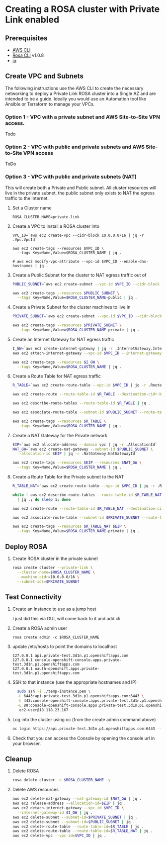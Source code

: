 # Creating a ROSA cluster with Private Link enabled

## Prerequisites

* [AWS CLI](https://docs.aws.amazon.com/cli/latest/userguide/install-cliv2.html)
* [Rosa CLI](https://github.com/openshift/rosa/releases/tag/v1.0.8) v1.0.8
* [jq](https://stedolan.github.io/jq/download/)

## Create VPC and Subnets

The following instructions use the AWS CLI to create the necessary networking to deploy a Private Link ROSA cluster into a Single AZ and are intended to be a guide. Ideally you would use an Automation tool like Ansible or Terraform to manage your VPCs.

### Option 1 - VPC with a private subnet and AWS Site-to-Site VPN access.

Todo

### Option 2 - VPC with public and private subnets and AWS Site-to-Site VPN access

ToDo

### Option 3 - VPC with public and private subnets (NAT)

This will create both a Private and Public subnet. All cluster resources will live in the private subnet, the public subnet only exists to NAT the egress traffic to the Internet.

1. Set a Cluster name

    ```
    ROSA_CLUSTER_NAME=private-link
    ```

1. Create a VPC to install a ROSA cluster into

    ```
    VPC_ID=`aws ec2 create-vpc --cidr-block 10.0.0.0/16 | jq -r .Vpc.VpcId`

    aws ec2 create-tags --resources $VPC_ID \
      --tags Key=Name,Value=$ROSA_CLUSTER_NAME | jq .

    # aws ec2 modify-vpc-attribute --vpc-id $VPC_ID --enable-dns-hostnames | jq .
    ```

1. Create a Public Subnet for the cluster to NAT egress traffic out of

    ```bash
    PUBLIC_SUBNET=`aws ec2 create-subnet --vpc-id $VPC_ID --cidr-block 10.0.128.0/17 | jq -r .Subnet.SubnetId`

    aws ec2 create-tags --resources $PUBLIC_SUBNET \
      --tags Key=Name,Value=$ROSA_CLUSTER_NAME-public | jq .
    ```

1. Create a Private Subnet for the cluster machines to live in

    ```bash
    PRIVATE_SUBNET=`aws ec2 create-subnet --vpc-id $VPC_ID --cidr-block 10.0.0.0/17 | jq -r .Subnet.SubnetId`

    aws ec2 create-tags --resources $PRIVATE_SUBNET \
      --tags Key=Name,Value=$ROSA_CLUSTER_NAME-private | jq .
    ```

1. Create an Internet Gateway for NAT egress traffic

    ```bash
    I_GW=`aws ec2 create-internet-gateway | jq -r .InternetGateway.InternetGatewayId`
    aws ec2 attach-internet-gateway --vpc-id $VPC_ID --internet-gateway-id $I_GW | jq .

    aws ec2 create-tags --resources $I_GW \
      --tags Key=Name,Value=$ROSA_CLUSTER_NAME | jq .
    ```

1. Create a Route Table for NAT egress traffic

    ```bash
    R_TABLE=`aws ec2 create-route-table --vpc-id $VPC_ID | jq -r .RouteTable.RouteTableId`

    aws ec2 create-route --route-table-id $R_TABLE --destination-cidr-block 0.0.0.0/0 --gateway-id $I_GW | jq .

    aws ec2 describe-route-tables --route-table-id $R_TABLE | jq .

    aws ec2 associate-route-table --subnet-id $PUBLIC_SUBNET --route-table-id $R_TABLE | jq .

    aws ec2 create-tags --resources $R_TABLE \
      --tags Key=Name,Value=$ROSA_CLUSTER_NAME | jq .
    ```

1. Create a NAT Gateway for the Private network

    ```bash
    EIP=`aws ec2 allocate-address --domain vpc | jq -r .AllocationId`
    NAT_GW=`aws ec2 create-nat-gateway --subnet-id $PUBLIC_SUBNET \
      --allocation-id $EIP | jq -r .NatGateway.NatGatewayId`

    aws ec2 create-tags --resources $EIP --resources $NAT_GW \
      --tags Key=Name,Value=$ROSA_CLUSTER_NAME | jq .
    ```

1. Create a Route Table for the Private subnet to the NAT

    ```bash
    R_TABLE_NAT=`aws ec2 create-route-table --vpc-id $VPC_ID | jq -r .RouteTable.RouteTableId`

    while ! aws ec2 describe-route-tables --route-table-id $R_TABLE_NAT \
      | jq .; do sleep 1; done

    aws ec2 create-route --route-table-id $R_TABLE_NAT --destination-cidr-block 0.0.0.0/0 --gateway-id $NAT_GW | jq .

    aws ec2 associate-route-table --subnet-id $PRIVATE_SUBNET --route-table-id $R_TABLE_NAT | jq .

    aws ec2 create-tags --resources $R_TABLE_NAT $EIP \
      --tags Key=Name,Value=$ROSA_CLUSTER_NAME-private | jq .
    ```

## Deploy ROSA

1. Create ROSA cluster in the private subnet

    ```bash
    rosa create cluster --private-link \
      --cluster-name=$ROSA_CLUSTER_NAME \
      --machine-cidr=10.0.0.0/16 \
      --subnet-ids=$PRIVATE_SUBNET
    ```

## Test Connectivity

1. Create an Instance to use as a jump host

    I just did this via GUI, will come back to it and add cli

1. Create a ROSA admin user

    ```
    rosa create admin -c $ROSA_CLUSTER_NAME
    ```

1. update /etc/hosts to point the domains to localhost

    ```
    127.0.0.1 api.private-test.3d1n.p1.openshiftapps.com
    127.0.0.1 console-openshift-console.apps.private-test.3d1n.p1.openshiftapps.com
    127.0.0.1 oauth-openshift.apps.private-test.3d1n.p1.openshiftapps.com
    ```


1. SSH to that instance (use the appropriate hostnames and IP)

    ```bash
      sudo ssh -i ./temp-instance.pem \
      -L 6443:api.private-test.3d1n.p1.openshiftapps.com:6443 \
      -L 443:console-openshift-console.apps.private-test.3d1n.p1.openshiftapps.com:443 \
      -L 80:console-openshift-console.apps.private-test.3d1n.p1.openshiftapps.com:80 \
       ec2-user@18.118.23.167
    ```

1. Log into the cluster using oc (from the create admin command above)

    ```bash
    oc login https://api.private-test.3d1n.p1.openshiftapps.com:6443 --username cluster-admin --password GQSGJ-daqfN-8QNY3-tS9gU
    ```

1. Check that you can access the Console by opening the console url in your browser.

## Cleanup

1. Delete ROSA

    ```bash
    rosa delete cluster -c $ROSA_CLUSTER_NAME -y
    ```

1. Delete AWS resources

    ```bash
    aws ec2 delete-nat-gateway --nat-gateway-id $NAT_GW | jq .
    aws ec2 release-address --allocation-id=$EIP | jq .
    aws ec2 detach-internet-gateway --vpc-id $VPC_ID \
      --internet-gateway-id $I_GW | jq .
    aws ec2 delete-subnet --subnet-id=$PRIVATE_SUBNET | jq .
    aws ec2 delete-subnet --subnet-id=$PUBLIC_SUBNET | jq .
    aws ec2 delete-route-table --route-table-id=$R_TABLE | jq .
    aws ec2 delete-route-table --route-table-id=$R_TABLE_NAT | jq .
    aws ec2 delete-vpc --vpc-id=$VPC_ID | jq .
    ```

